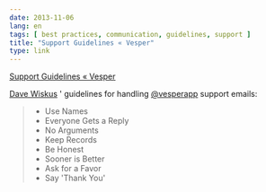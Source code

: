 ```yaml
---
date: 2013-11-06
lang: en
tags: [ best practices, communication, guidelines, support ]
title: "Support Guidelines « Vesper"
type: link
---
```


[Support Guidelines «
Vesper](http://vesperapp.co/blog/support-guidelines/#more-216)

[Dave Wiskus](http://betterelevation.com/) ' guidelines for handling
[\@vesperapp](https://twitter.com/vesperapp) support emails:

> -    Use Names
> -    Everyone Gets a Reply
> -    No Arguments
> -    Keep Records
> -    Be Honest
> -    Sooner is Better
> -    Ask for a Favor
> -    Say 'Thank You'

